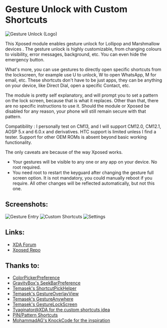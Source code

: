# Gesture Unlock with Custom Shortcuts
![Gesture Unlock (Logo)](https://raw.githubusercontent.com/Rijul-Ahuja/GestureUnlock/master/app/src/main/res/mipmap-xxxhdpi/ic_launcher.png)

This Xposed module enables gesture unlock for Lollipop and Marshmallow devices . The gesture unlock is highly customizable, from changing colours to visibility, error messages, background, etc. You can even hide the emergency button.

What's more, you can use gestures to directly open specific shortcuts from the lockscreen, for example use U to unlock, W to open WhatsApp, M for email, etc. These shortcuts don't have to be just apps, they can be anything on your device, like Direct Dial, open a specific Contact, etc.

The module is pretty self explanatory, and will prompt you to set a pattern on the lock screen, because that is what it replaces. Other than that, there are no specific instructions to use it. Should the module or Xposed be disabled for any reason, your phone will still remain secure with that pattern.

Compatibility :
I personally test on CM13, and I will support CM12.0, CM12.1, AOSP 5.x and 6.0.x and derivatives. HTC support is limited unless I find a tester. Support for other OEM ROMs is absent beyond basic working functionality.

The only caveats are because of the way Xposed works.
+ Your gestures will be visible to any one or any app on your device. No root required.
+ You need root to restart the keyguard after changing the gesture full screen option. It is not mandatory, you could manually reboot if you require. All other changes will be reflected automatically, but not this one.

Screenshots:
------
![Gesture Entry](https://raw.githubusercontent.com/Rijul-Ahuja/GestureUnlock/master/Screenshots/gestureLock.png)
![Custom Shortcuts](https://raw.githubusercontent.com/Rijul-Ahuja/GestureUnlock/master/Screenshots/customShortcuts_2.png)
![Settings](https://raw.githubusercontent.com/Rijul-Ahuja/GestureUnlock/master/Screenshots/settingsActivity_2.png)

Links:
------
+ [XDA Forum](http://forum.xda-developers.com/xposed/modules/aosp-cm-htc-gesture-unlock-custom-t3328257)
+ [Xposed Repo](http://repo.xposed.info/module/me.rijul.gestureunlock)

Thanks to:
------
+ [ColorPickerPreference](https://github.com/attenzione/android-ColorPickerPreference)
+ [GravityBox's SeekBarPreference](https://github.com/GravityBox/GravityBox/blob/marshmallow/src/com/ceco/marshmallow/gravitybox/preference/SeekBarPreference.java)
+ [Temasek's ShortcutPickHelper](https://github.com/temasek/android_packages_apps_Settings/blob/cm-13.0/src/com/android/settings/cyanogenmod/ShortcutPickHelper.java)
+ [Temasek's GestureOverlayView](https://github.com/temasek/android_frameworks_base/blob/cm-12.1/core/java/android/gesture/GestureOverlayView.java)
+ [Temasek's GestureAnywhere](https://github.com/temasek/android_packages_apps_Settings/tree/cm-13.0/src/com/android/settings/temasek/gestureanywhere)
+ [Temasek's GestureLockScreen](https://github.com/temasek/android_frameworks_base/commit/d89f57baa936d6c2114e1a3726ca4f4f8f2b2437)
+ [Tyaginator@XDA for the custom shortcuts idea](http://forum.xda-developers.com/member.php?u=5327227)
+ [PIN/Pattern Shortcuts](http://repo.xposed.info/module/com.hamzah.pinshortcuts)
+ [MohammadAG's KnockCode for the inspiration](http://repo.xposed.info/module/com.mohammadag.knockcode)
